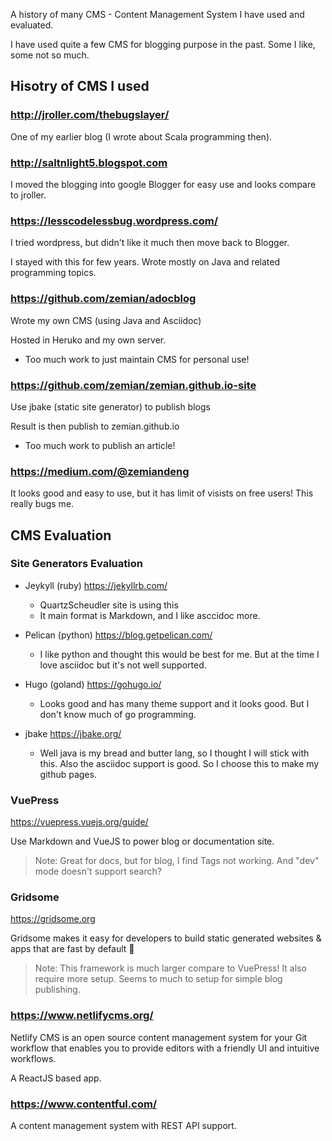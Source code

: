 A history of many CMS - Content Management System I have used and evaluated.

I have used quite a few CMS for blogging purpose in the past. Some I like,
some not so much.


## Hisotry of CMS I used

### http://jroller.com/thebugslayer/

One of my earlier blog (I wrote about Scala programming then).


### http://saltnlight5.blogspot.com

I moved the blogging into google Blogger for easy use and looks compare
to jroller.

### https://lesscodelessbug.wordpress.com/

I tried wordpress, but didn't like it much then move back to Blogger.

I stayed with this for few years. Wrote mostly on Java and related programming
topics.

### https://github.com/zemian/adocblog

Wrote my own CMS (using Java and Asciidoc)

Hosted in Heruko and my own server.

* Too much work to just maintain CMS for personal use!

### https://github.com/zemian/zemian.github.io-site

Use jbake (static site generator) to publish blogs

Result is then publish to zemian.github.io

* Too much work to publish an article!

### https://medium.com/@zemiandeng

It looks good and easy to use, but it has limit of visists on free users!
This really bugs me.


## CMS Evaluation

### Site Generators Evaluation

* Jeykyll (ruby) https://jekyllrb.com/ 
	- QuartzScheudler site is using this
	- It main format is Markdown, and I like asccidoc more.

* Pelican (python) https://blog.getpelican.com/
	- I like python and thought this would be best for me. But at the time I love asciidoc
	  but it's not well supported.

* Hugo (goland) https://gohugo.io/
	- Looks good and has many theme support and it looks good. But I don't know much
	of go programming.

* jbake https://jbake.org/
	- Well java is my bread and butter lang, so I thought I will stick with this. Also
	the asciidoc support is good. So I choose this to make my github pages. 


### VuePress

https://vuepress.vuejs.org/guide/

Use Markdown and VueJS to power blog or documentation site.

> Note: Great for docs, but for blog, I find Tags not working. And "dev" mode
> doesn't support search?

### Gridsome 

https://gridsome.org

Gridsome makes it easy for developers to build static generated websites & apps that are fast by default 🚀

> Note: This framework is much larger compare to VuePress! It also require more setup.
> Seems to much to setup for simple blog publishing.

### https://www.netlifycms.org/

Netlify CMS is an open source content management system for your Git workflow that enables you to provide editors with a friendly UI and intuitive workflows.

A ReactJS based app.

### https://www.contentful.com/

A content management system with REST API support.



